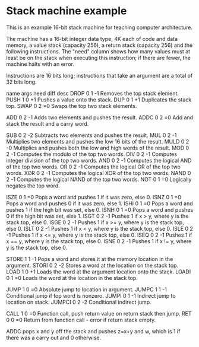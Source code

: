# Stack machine example

This is an example 16-bit stack machine for teaching computer architecture.

The machine has a 16-bit integer data type, 4K each of code and data memory,
a value stack (capacity 256), a return stack (capacity 256) and the following
instructions. The "need" column shows how many values must at least be on the
stack when executing this instruction; if there are fewer, the machine halts
with an error.

Instructions are 16 bits long; instructions that take an argument are a total
of 32 bits long.

name    args    need    diff    desc
DROP    0       1       -1      Removes the top stack element.
PUSH    1       0       +1      Pushes a value onto the stack.
DUP     0       1       +1      Duplicates the stack top.
SWAP    0       2       =0      Swaps the top two stack elements.

ADD     0       2       -1      Adds two elements and pushes the result.
ADDC    0       2       =0      Add and stack the result and a carry word.

SUB     0       2       -2      Subtracts two elements and pushes the result.
MUL     0       2       -1      Multiplies two elements and pushes the low 16 bits of the result.
MULD    0       2       -0      Multiplies and pushes both the low and high words of the result.
MOD     0       2       -1      Computes the modulo of the top two words.
DIV     0       2       -1      Computes integer division of the top two words.
AND     0       2       -1      Computes the logical AND of the top two words.
OR      0       2       -1      Computes the logical OR of the top two words.
XOR     0       2       -1      Computes the logical XOR of the top two words.
NAND    0       2       -1      Computes the logical NAND of the top two words.
NOT     0       1       =0      Logically negates the top word.

ISZE    0       1       =0      Pops a word and pushes 1 if it was zero, else 0.
ISNZ    0       1       =0      Pops a word and pushes 0 if it was zero, else 1.
ISHI    0       1       =0      Pops a word and pushes 1 if the high bit was set, else 0.
ISNH    0       1       =0      Pops a word and pushes 0 if the high bit was set, else 1.
ISGT    0       2       -1      Pushes 1 if x > y, where y is the stack top, else 0.
ISGE    0       2       -1      Pushes 1 if x >= y, where y is the stack top, else 0.
ISLT    0       2       -1      Pushes 1 if x < y, where y is the stack top, else 0.
ISLE    0       2       -1      Pushes 1 if x <= y, where y is the stack top, else 0.
ISEQ    0       2       -1      Pushes 1 if x == y, where y is the stack top, else 0.
ISNE    0       2       -1      Pushes 1 if x != y, where y is the stack top, else 0.

STORE   1       1       -1      Pops a word and stores it at the memory location in the argument.
STORI   0       2       -2      Stores a word at the location on the stack top.
LOAD    1       0       +1      Loads the word at the argument location onto the stack.
LOADI   0       1       =0      Loads the word at the location in the stack top.

JUMP    1       0       =0      Absolute jump to location in argument.
JUMPC   1       1       -1      Conditional jump if top word is nonzero.
JUMPI   0       1       -1      Indirect jump to location on stack.
JUMPCI  0       2       -2      Conditional indirect jump.

CALL    1       0       =0      Function call, push return value on return stack then jump.
RET     0       0       =0      Return from function call - error if return stack empty.


ADDC pops x and y off the stack and pushes z=x+y and w, which is 1 if there was
a carry out and 0 otherwise.
